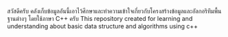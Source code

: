 สวัสดีครับ คลังเก็บข้อมูลอันนี้เอาไว้ศึกษาและทำความเข้าใจเกี่ยวกับโครงสร้างข้อมูลและอัลกอริทึมพื้นฐานต่างๆ โดยใช้ภาษา C++ ครับ
This repository created for learning and understanding about basic data structure and algorithms using c++
